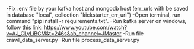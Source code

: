 -Fix .env file by your kafka host and mongodb host (err_urls with be saved in database "local", collection "kickstarter_err_url")
-Open terminal, run command "pip install -r requirements.txt".
-Run kafka server on windows, follow this link:
https://www.youtube.com/watch?v=AJ_CLyLiBCM&t=246s&ab_channel=JMaster
-Run file crawl_data_server.py
-Run file process_data_server.py
